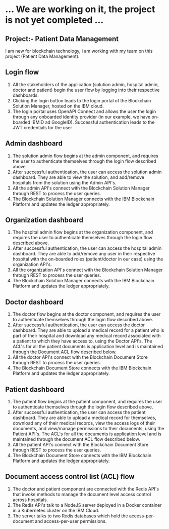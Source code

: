 
# ... We are working on it, the project is not yet completed ...

## Project:- Patient Data Management

I am new for blockchain technology, i am working with my team on this project (Patient Data Management).


## Login flow

1. All the stakeholders of the application (solution admin, hospital admin, doctor and patient) begin the user flow by logging into their respective dashboards.
2. Clicking the login button leads to the login portal of the Blockchain Solution Manager, hosted on the IBM cloud.
3. The login portal uses OpenAPI Connect and allows the user the login through any onboarded identity provider (in our example, we have on-boarded IBMID ad GoogleID). Successful authentication leads to the JWT credentials for the user

## Admin dashboard
1. The solution admin flow begins at the admin component, and requires the user to authenticate themselves through the login flow described above.
2. After successful authentication, the user can access the solution admin dashboard. They are able to view the solution, and add/remove hospitals from the solution using the Admin API's.
3. All the admin API's connect with the Blockchain Solution Manager through REST to process the user queries.
4. The Blockchain Solution Manager connects with the IBM Blockchain Platform and updates the ledger appropriately.

## Organization dashboard
1. The hospital admin flow begins at the organization component, and requires the user to authenticate themselves through the login flow described above.
2. After successful authentication, the user can access the hospital admin dashboard. They are able to add/remove any user in their respective hospital with the on-boarded roles (patient/doctor in our case) using the organization API's.
3. All the organization API's connect with the Blockchain Solution Manager through REST to process the user queries.
4. The Blockchain Solution Manager connects with the IBM Blockchain Platform and updates the ledger appropriately.
## Doctor dashboard
1. The doctor flow begins at the doctor component, and requires the user to authenticate themselves through the login flow described above.
2. After successful authentication, the user can access the doctor dashboard. They are able to upload a medical record for a patient who is part of their hospital and download any medical record associated with a patient to which they have access to, using the Doctor API's. The ACL's for all the patient documents is application level and is maintained through the Document ACL flow described below.
3. All the doctor API's connect with the Blockchain Document Store through REST to process the user queries.
4. The Blockchain Document Store connects with the IBM Blockchain Platform and updates the ledger appropriately.

## Patient dashboard
1. The patient flow begins at the patient component, and requires the user to authenticate themselves through the login flow described above.
2. After successful authentication, the user can access the patient dashboard. They are able to upload a medical record for themselves, download any of their medical records, view the access logs of their documents, and view/manage permissions to their documents, using the Patient API's. The ACL's for all the documents is application level and is maintained through the document ACL flow described below.
3. All the patient API's connect with the Blockchain Document Store through REST to process the user queries.
4. The Blockchain Document Store connects with the IBM Blockchain Platform and updates the ledger appropriately.

## Document access control list (ACL) flow
1. The doctor and patient component are connected with the Redis API's that invoke methods to manage the document level access control across hospitals.
2. The Redis API's talk to a NodeJS server deployed in a Docker container in a Kubernetes cluster on the IBM Cloud.
3. The server talks to two Redis databases which hold the access-per-document and access-per-user permissions.